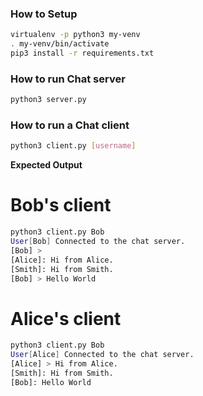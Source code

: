 ### How to Setup

```sh
virtualenv -p python3 my-venv
. my-venv/bin/activate
pip3 install -r requirements.txt
```

### How to run Chat server

```sh
python3 server.py
```

### How to run a Chat client

```sh
python3 client.py [username]
```

__Expected Output__

# Bob's client
```sh
python3 client.py Bob
User[Bob] Connected to the chat server.
[Bob] > 
[Alice]: Hi from Alice.
[Smith]: Hi from Smith.
[Bob] > Hello World
```

# Alice's client
```sh
python3 client.py Bob
User[Alice] Connected to the chat server. 
[Alice] > Hi from Alice.
[Smith]: Hi from Smith.
[Bob]: Hello World
```
